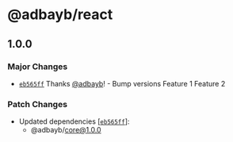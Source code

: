 # @adbayb/react

## 1.0.0

### Major Changes

-   [`eb565ff`](https://github.com/adbayb/poc-monorepo/commit/eb565ff2bb6aae05967254103a38d8974d858196) Thanks [@adbayb](https://github.com/adbayb)! - Bump versions
    Feature 1
    Feature 2

### Patch Changes

-   Updated dependencies [[`eb565ff`](https://github.com/adbayb/poc-monorepo/commit/eb565ff2bb6aae05967254103a38d8974d858196)]:
    -   @adbayb/core@1.0.0
